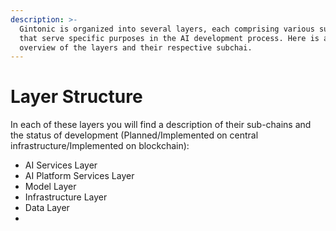```yaml
---
description: >-
  Gintonic is organized into several layers, each comprising various subchains
  that serve specific purposes in the AI development process. Here is an
  overview of the layers and their respective subchai.
---
```


# Layer Structure

In each of these layers you will find a description of their sub-chains and the status of development (Planned/Implemented on central infrastructure/Implemented on blockchain):

* AI Services Layer
* AI Platform Services Layer
* Model Layer
* Infrastructure Layer
* Data Layer
*
